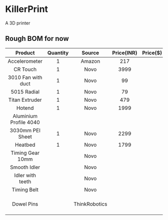 # KillerPrint
A 3D printer

## Rough BOM for now

| Product | Quantity | Source | Price(INR) | Price($) | Link |
| :-----: | :-----: | :-----: | :-----: | :-----: | :-----: |
| Accelerometer | 1 | Amazon | 217 | | https://amzn.in/d/gvVkgVW |
| CR Touch | 1 | Novo | 3999 | | https://novo3d.in/creality-cr-touch/ |
| 3010 Fan with duct | 1 | Novo | 99 | | https://novo3d.in/e3d-v6-fan-duct/ | 
| 5015 Radial | 1 | Novo | 79 | | https://novo3d.in/blower-cooling-fan-5015/ |
| Titan Extruder | 1 | Novo | 479 | | https://novo3d.in/titan-extruder/ |
| Hotend | 1 | Novo | 1999 | | https://novo3d.in/bambu-lab/ |
| Aluminium Profile 4040 | | | | | |
| 3030mm PEI Sheet | 1 | Novo | 2299 | | https://novo3d.in/double-sided-pei-sheet/ |
| Heatbed | 1 | Novo | 1799 | | | https://novo3d.in/heat-bed-310mm/ |
| Timing Gear 10mm | | Novo | | | https://novo3d.in/motor-pulley-20-teeth/ |
| Smooth Idler | | Novo | | | https://novo3d.in/idler-pulley/ |
| Idler with teeth | | Novo | | | https://novo3d.in/idler-pulley-6mm/ |
| Timing Belt | | Novo | | | https://novo3d.in/gt2-10mm-timing-belt/ |
| Dowel Pins | | ThinkRobotics | | | https://thinkrobotics.com/products/stainless-steel-dowel-pins-assembly-pins-pack-of-10 |
